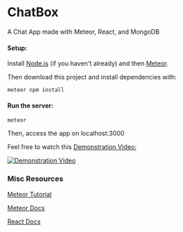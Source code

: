 # ChatBox
A Chat App made with Meteor, React, and MongoDB

#### Setup:

Install [Node.js](https://nodejs.org/en/) (if you haven't already) and then [Meteor](https://www.meteor.com/developers/install).

Then download this project and install dependencies with:

```
meteor npm install
```

#### Run the server:
```
meteor
```

Then, access the app on localhost:3000

Feel free to watch this [Demonstration Video:](https://www.youtube.com/watch?v=7v4m4iPi_eA)

[![Demonstration Video](https://img.youtube.com/vi/7v4m4iPi_eA/0.jpg)](https://www.youtube.com/watch?v=7v4m4iPi_eA)

### Misc Resources

[Meteor Tutorial](https://react-tutorial.meteor.com/simple-todos/)

[Meteor Docs](https://docs.meteor.com/)

[React Docs](https://reactjs.org/docs/getting-started.html)
